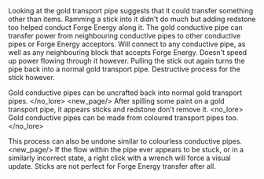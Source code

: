 <chapter name="item.pipe.stubborn_pipes.gold_power.name"/>
<lore>
Looking at the gold transport pipe suggests that it could transfer something other than items. Ramming a stick into it didn't do much but adding redstone too helped conduct Forge Energy along it.
</lore>
<no_lore>
The gold conductive pipe can transfer power from neighbouring conductive pipes to other conductive pipes or Forge Energy acceptors.
</no_lore>

<chapter name="Information"/>
Will connect to any conductive pipe, as well as any neighbouring block that accepts Forge Energy. Doesn't speed up power flowing through it however.
<recipes stack="stubborn_pipes:gold_power"/>
<lore>
Pulling the stick out again turns the pipe back into a normal gold transport pipe. Destructive process for the stick however. 
</lore>
<no_lore>

Gold conductive pipes can be uncrafted back into normal gold transport pipes.
</no_lore>
<usages stack="stubborn_pipes:gold_power"/>
<new_page/>
<chapter name="Colouring"/>
<lore>
After spilling some paint on a gold transport pipe, it appears sticks and redstone don't remove it. 
</lore>
<no_lore>
Gold conductive pipes can be made from coloured transport pipes too.
</no_lore>
<pipeColouring stack="stubborn_pipes:gold_power"/>

This process can also be undone similar to colourless conductive pipes.
<new_page/>
<chapter name="Disclaimer"/>
If the flow within the pipe ever appears to be stuck, or in a similarly incorrect state, a right click with a wrench will force a visual update.
Sticks are not perfect for Forge Energy transfer after all.